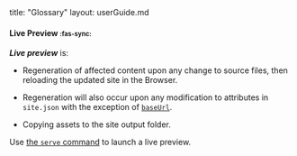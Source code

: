 <frontmatter>
  title: "Glossary"
  layout: userGuide.md
</frontmatter>

#### Live Preview <span style="font-size: 0.8em;">:fas-sync:</span>

<div id="live-preview">

**_Live preview_** is:
- Regeneration of affected content upon any change to <tooltip content="`.md`, `.njk` files ... anything your content depends on!">source files</tooltip>, then reloading the updated site in the Browser.

- Regeneration will also occur upon any modification to attributes in `site.json` with the exception of [`baseUrl`](siteJsonFile.md#baseurl).

- Copying <tooltip content="files that don't affect page generation (eg. images), but are used in the site">assets</tooltip> to the site output folder.

Use [the `serve` command](cliCommands.html#serve-command) to launch a live preview.

</div>
